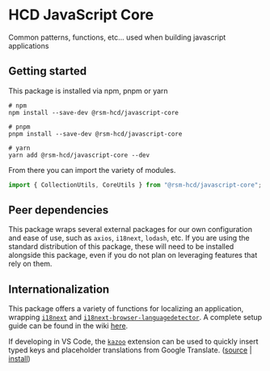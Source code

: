 # HCD JavaScript Core

Common patterns, functions, etc... used when building javascript applications

## Getting started

This package is installed via npm, pnpm or yarn

```shell
# npm
npm install --save-dev @rsm-hcd/javascript-core

# pnpm
pnpm install --save-dev @rsm-hcd/javascript-core

# yarn
yarn add @rsm-hcd/javascript-core --dev
```

From there you can import the variety of modules.

```typescript
import { CollectionUtils, CoreUtils } from "@rsm-hcd/javascript-core";
```

## Peer dependencies

This package wraps several external packages for our own configuration and ease of use, such as `axios`, `i18next`, `lodash`, etc. If you are using the standard distribution of this package, these will need to be installed alongside this package, even if you do not plan on leveraging features that rely on them.

## Internationalization

This package offers a variety of functions for localizing an application, wrapping [`i18next`](https://github.com/i18next/i18next) and [`i18next-browser-languagedetector`](https://github.com/i18next/i18next-browser-languageDetector). A complete setup guide can be found in the wiki [here](<https://github.com/AndcultureCode/AndcultureCode.JavaScript.Core/wiki/Internationalization-(i18n)>).

If developing in VS Code, the [`kazoo`](https://marketplace.visualstudio.com/items?itemName=brandongregoryscott.kazoo) extension can be used to quickly insert typed keys and placeholder translations from Google Translate. ([source](https://github.com/brandongregoryscott/kazoo) | [install](https://marketplace.visualstudio.com/items?itemName=brandongregoryscott.kazoo))
